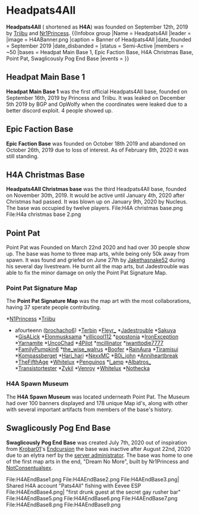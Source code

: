 # Headpats4All

**Headpats4All** ( shortened as **H4A**) was founded on September 12th, 2019 by [Triibu](https://2b2t.miraheze.org/wiki/Triibu) and [Nr1Princess](https://2b2t.miraheze.org/wiki/Nr1Princess).
{{Infobox group
|Name = Headpats4All
|leader =
|image = H4ABanner.png
|caption = Banner of Headpats4All
|date_founded = September 2019
|date_disbanded =
|status = Semi-Active
|members = ~50
|bases = Headpat Main Base 1, Epic Faction Base, H4A Christmas Base, Point Pat, Swaglicously Pog End Base
|events =
}}
## Headpat Main Base 1
**Headpat Main Base 1** was the first official Headpats4All base, founded on September 16th, 2019 by Princess and Triibu. It was leaked on December 5th 2019 by BGP and OpWolfy when the coordinates were leaked due to a better discord exploit. 4 people showed up.

## Epic Faction Base
**Epic Faction Base** was founded on October 18th 2019 and abandoned on October 26th, 2019 due to loss of interest. As of February 8th, 2020 it was still standing.

## H4A Christmas Base
**Headpats4All Christmas base** was the third Headpats4All base, founded on November 30th, 2019. It would be active until January 4th, 2020 after Christmas had passed. It was blown up on January 9th, 2020 by Nucleus. The base was occupied by twelve players.
<gallery>
File:H4A christmas base.png
File:H4a christmas base 2.png
</gallery>

## Point Pat
Point Pat was Founded on March 22nd 2020 and had over 30 people show up. The base was home to three map arts, while being only 50k away from spawn. It was found and griefed on June 27th by [Jakethasnake52](https://2b2t.miraheze.org/wiki/Jakethasnake52) during his several day livestream. He burnt all the map arts, but Jadestrouble was able to fix the minor damage on only the Point Pat Signature Map.

### Point Pat Signature Map
The **Point Pat Signature Map** was the map art with the most collaborations, having 37 sperate people contributing.

*[N1Princess](https://2b2t.miraheze.org/wiki/N1Princess)
*[Triibu](https://2b2t.miraheze.org/wiki/Triibu)
* afourteenn ([brochacho6](https://2b2t.miraheze.org/wiki/brochacho6))
*[Terbin](https://2b2t.miraheze.org/wiki/Terbin)
*[Fleyr_](https://2b2t.miraheze.org/wiki/Fleyr_)
*[Jadestrouble](https://2b2t.miraheze.org/wiki/Jadestrouble)
*[Sakuya](https://2b2t.miraheze.org/wiki/Sakuya)
*[GisALick](https://2b2t.miraheze.org/wiki/GisALick)
*[Elonmusksama](https://2b2t.miraheze.org/wiki/Elonmusksama)
*[villicool112](https://2b2t.miraheze.org/wiki/villicool112)
*[popstonia](https://2b2t.miraheze.org/wiki/popstonia)
*[IronException](https://2b2t.miraheze.org/wiki/IronException)
*[Yarnamite](https://2b2t.miraheze.org/wiki/Yarnamite)
*[UncoChad](https://2b2t.miraheze.org/wiki/UncoChad)
*[4Pilot](https://2b2t.miraheze.org/wiki/4Pilot)
*[mcillinator](https://2b2t.miraheze.org/wiki/mcillinator)
*[iwanttodie7777](https://2b2t.miraheze.org/wiki/iwanttodie7777)
*[FamilyPumpkin6](https://2b2t.miraheze.org/wiki/FamilyPumpkin6)
*[the_wise_walrus](https://2b2t.miraheze.org/wiki/the_wise_walrus)
*[Boofer](https://2b2t.miraheze.org/wiki/Boofer)
*[RainAura](https://2b2t.miraheze.org/wiki/RainAura)
*[Tiramisui](https://2b2t.miraheze.org/wiki/Tiramisui)
*[Kompassberget](https://2b2t.miraheze.org/wiki/Kompassberget)
*[Hari_hari](https://2b2t.miraheze.org/wiki/Hari_hari)
*[NexxMC](https://2b2t.miraheze.org/wiki/NexxMC)
*[B0i_john](https://2b2t.miraheze.org/wiki/B0i_john)
*[Anniheartbreak](https://2b2t.miraheze.org/wiki/Anniheartbreak)
*[TheFifthAge](https://2b2t.miraheze.org/wiki/TheFifthAge)
*[Whitelux](https://2b2t.miraheze.org/wiki/Whitelux)
*[Penguinos](https://2b2t.miraheze.org/wiki/Penguinos)
*[l_amp](https://2b2t.miraheze.org/wiki/l_amp)
*[Albatros_](https://2b2t.miraheze.org/wiki/Albatros_)
*[Transistortester](https://2b2t.miraheze.org/wiki/Transistortester)
*[Zykil](https://2b2t.miraheze.org/wiki/Zykil)
*[Venroy](https://2b2t.miraheze.org/wiki/Venroy)
*[Whitelux](https://2b2t.miraheze.org/wiki/Whitelux)
*[Nothecka](https://2b2t.miraheze.org/wiki/Nothecka)

### H4A Spawn Museum
The **H4A Spawn Museum** was located underneath Point Pat. The Museum had over 100 banners displayed and 178 unique Map id's, along with other with several important artifacts from members of the base's history.

## Swaglicously Pog End Base
**Swaglicously Pog End Base** was created July 7th, 2020 out of inspiration from [Krobar01](https://2b2t.miraheze.org/wiki/Krobar01)'s [Endcursion](https://2b2t.miraheze.org/wiki/Endcursion) the base was inactive after August 22nd, 2020 due to an elytra nerf by the [server administrator](https://2b2t.miraheze.org/wiki/Hausemaster). The base was home to one of the first map arts in the end, "Dream No More", built by Nr1Princess and [NotConsentualsex](https://2b2t.miraheze.org/wiki/Notconsentualsex).

<gallery>
File:H4AEndBase1.png
File:H4AEndBase2.png
File:H4AEndBase3.png| Shared H4A account "Pats4All" fishing with Eevee ESP
File:H4AEndBase4.png| "first drunk guest at the secret gay rusher bar"
File:H4AEndBase5.png
File:H4AEndBase6.png
File:H4AEndBase7.png
File:H4AEndBase8.png
File:H4AEndBase9.png
</gallery>